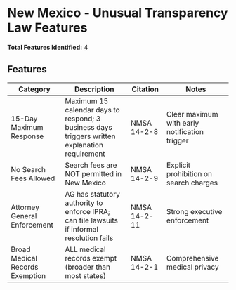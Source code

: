 # New Mexico - Unusual Transparency Law Features

**Total Features Identified:** 4

## Features

| Category | Description | Citation | Notes |
|----------|-------------|----------|-------|
| 15-Day Maximum Response | Maximum 15 calendar days to respond; 3 business days triggers written explanation requirement | NMSA 14-2-8 | Clear maximum with early notification trigger |
| No Search Fees Allowed | Search fees are NOT permitted in New Mexico | NMSA 14-2-9 | Explicit prohibition on search charges |
| Attorney General Enforcement | AG has statutory authority to enforce IPRA; can file lawsuits if informal resolution fails | NMSA 14-2-11 | Strong executive enforcement |
| Broad Medical Records Exemption | ALL medical records exempt (broader than most states) | NMSA 14-2-1 | Comprehensive medical privacy |
